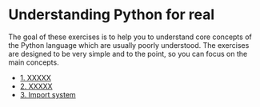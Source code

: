 # Understanding Python for real

The goal of these exercises is to help you to understand core concepts of the Python language which are usually poorly understood. The exercises are designed to be very simple and to the point, so you can focus on the main concepts.

- [1. XXXXX](./1.xxxx/Exercises.md)
- [2. XXXXX](./2.xxxx/Exercises.md)
- [3. Import system](./3.import-system/Exercises.md)
